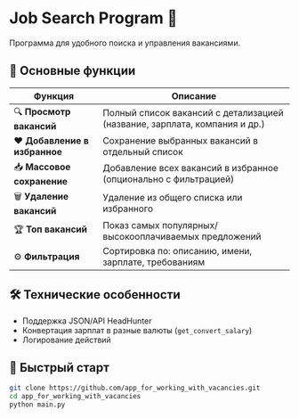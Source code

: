 # Job Search Program 🚀

Программа для удобного поиска и управления вакансиями.

## 📌 Основные функции

| Функция                      | Описание                                                                   |
|------------------------------|----------------------------------------------------------------------------|
| 🔍 **Просмотр вакансий**     | Полный список вакансий с детализацией (название, зарплата, компания и др.) |
| ❤ **Добавление в избранное** | Сохранение выбранных вакансий в отдельный список                           |
| 📥 **Массовое сохранение**   | Добавление всех вакансий в избранное (опционально с фильтрацией)           |
| 🗑 **Удаление вакансий**     | Удаление из общего списка или избранного                                   |
| 🏆 **Топ вакансий**          | Показ самых популярных/высокооплачиваемых предложений                      |
| ⚙ **Фильтрация**             | Сортировка по: описанию, имени, зарплате, требованиям                      |

## 🛠 Технические особенности

- Поддержка JSON/API HeadHunter
- Конвертация зарплат в разные валюты (`get_convert_salary`)
- Логирование действий

## 🚀 Быстрый старт

```bash
git clone https://github.com/app_for_working_with_vacancies.git
cd app_for_working_with_vacancies
python main.py
```
